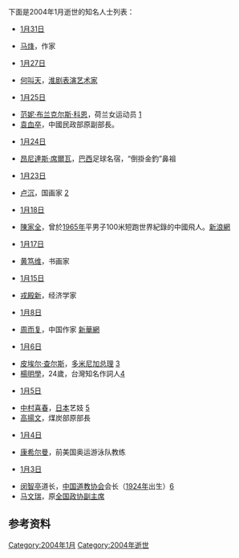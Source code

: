 下面是2004年1月逝世的知名人士列表：

  - [1月31日](../Page/1月31日.md "wikilink")

<!-- end list -->

  - [马烽](https://zh.wikipedia.org/wiki/马烽 "wikilink")，作家

<!-- end list -->

  - [1月27日](../Page/1月27日.md "wikilink")

<!-- end list -->

  - [何叫天](https://zh.wikipedia.org/wiki/何叫天 "wikilink")，[淮剧表演艺术家](https://zh.wikipedia.org/wiki/淮剧 "wikilink")

<!-- end list -->

  - [1月25日](../Page/1月25日.md "wikilink")

<!-- end list -->

  - [范妮·布兰克尔斯·科恩](https://zh.wikipedia.org/wiki/范妮·布兰克尔斯·科恩 "wikilink")，荷兰女运动员 [1](https://web.archive.org/web/20041205144225/http://www.hnby.com.cn/news/xwzx/tyxw/200401/26/268503.html)
  - [袁血卒](https://zh.wikipedia.org/wiki/袁血卒 "wikilink")，中國民政部原副部長。

<!-- end list -->

  - [1月24日](../Page/1月24日.md "wikilink")

<!-- end list -->

  - [昂尼達斯·席爾瓦](https://zh.wikipedia.org/wiki/昂尼達斯·席爾瓦 "wikilink")，[巴西](../Page/巴西.md "wikilink")足球名宿，“倒掛金釣”鼻祖

<!-- end list -->

  - [1月23日](../Page/1月23日.md "wikilink")

<!-- end list -->

  - [卢沉](https://zh.wikipedia.org/wiki/卢沉 "wikilink")，国画家 [2](https://web.archive.org/web/20050313184411/http://www.ben.com.cn/BJWB/20040125/GB/BJWB%5E11593%5E5%5E25W515.htm)

<!-- end list -->

  - [1月18日](../Page/1月18日.md "wikilink")

<!-- end list -->

  - [陳家全](https://zh.wikipedia.org/wiki/陳家全 "wikilink")，曾於[1965年](../Page/1965年.md "wikilink")平男子100米短跑世界紀錄的中國飛人。[新浪網](http://sports.sina.com.hk/cgi-bin/news/show_news.cgi?type=field&date=2004-01-20&id=243280)

<!-- end list -->

  - [1月17日](../Page/1月17日.md "wikilink")

<!-- end list -->

  - [黄笃维](https://zh.wikipedia.org/wiki/黄笃维 "wikilink")，书画家

<!-- end list -->

  - [1月15日](../Page/1月15日.md "wikilink")

<!-- end list -->

  - [戎殿新](https://zh.wikipedia.org/wiki/戎殿新 "wikilink")，经济学家

<!-- end list -->

  - [1月8日](../Page/1月8日.md "wikilink")

<!-- end list -->

  - [周而复](../Page/周而复.md "wikilink")，中国作家 [新華網](http://news.xinhuanet.com/newscenter/2004-01/10/content_1268775.htm)

<!-- end list -->

  - [1月6日](../Page/1月6日.md "wikilink")

<!-- end list -->

  - [皮埃尔·查尔斯](https://zh.wikipedia.org/wiki/皮埃尔·查尔斯 "wikilink")，[多米尼加总理](https://zh.wikipedia.org/wiki/多米尼加 "wikilink") [3](http://news.sina.com.cn/w/2004-01-07/15101527589s.shtml)
  - [楊明學](../Page/楊明學.md "wikilink")，24歲，台灣知名作詞人[4](http://www.appledaily.com.tw/appledaily/article/entertainment/20040107/626649/applesearch/%E6%A5%8A%E6%98%8E%E5%AD%B8%E7%97%85%E9%80%9D%E5%B0%8FS%E7%97%9B%E5%93%AD)

<!-- end list -->

  - [1月5日](../Page/1月5日.md "wikilink")

<!-- end list -->

  - [中村喜春](https://zh.wikipedia.org/wiki/中村喜春 "wikilink")，[日本](../Page/日本.md "wikilink")艺妓 [5](https://web.archive.org/web/20080622033131/http://world.dayoo.com/gb/content/2004-01/09/content_1364065.htm)
  - [高揚文](https://zh.wikipedia.org/wiki/高揚文 "wikilink")，煤炭部原部長

<!-- end list -->

  - [1月4日](../Page/1月4日.md "wikilink")

<!-- end list -->

  - [康希尔曼](https://zh.wikipedia.org/wiki/康希尔曼 "wikilink")，前美国奥运游泳队教练

<!-- end list -->

  - [1月3日](../Page/1月3日.md "wikilink")

<!-- end list -->

  - [闵智亭](../Page/闵智亭.md "wikilink")道长，[中国道教协会](../Page/中国道教协会.md "wikilink")会长（[1924年](../Page/1924年.md "wikilink")出生）[6](http://news.sina.com.cn/o/2004-01-05/09561507750s.shtml)
  - [马文瑞](../Page/马文瑞.md "wikilink")，原[全国政协副主席](https://zh.wikipedia.org/wiki/全国政协 "wikilink")

## 参考资料

[Category:2004年1月](https://zh.wikipedia.org/wiki/Category:2004年1月 "wikilink") [Category:2004年逝世](https://zh.wikipedia.org/wiki/Category:2004年逝世 "wikilink")